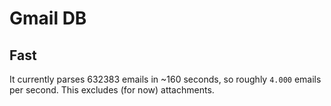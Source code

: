 # Gmail DB

## Fast

It currently parses 632383 emails in ~160 seconds, so roughly `4.000` emails per second. This excludes (for now) attachments.

